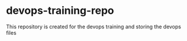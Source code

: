 # devops-training-repo
This repository is created for the devops training and storing the devops files

